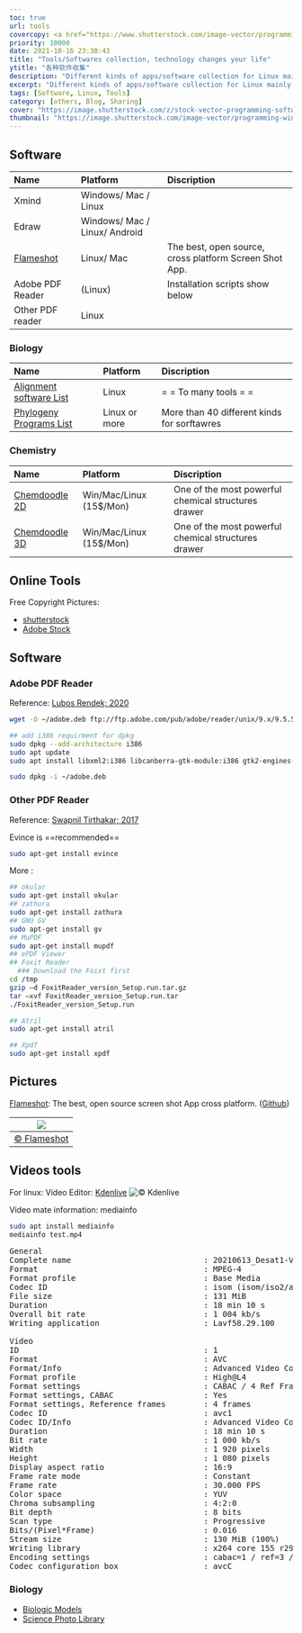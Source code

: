 ```yaml
---
toc: true
url: tools
covercopy: <a href="https://www.shutterstock.com/image-vector/programming-software-interface-on-device-by-1095220634">© aurielaki</a>
priority: 10000
date: 2021-10-16 23:30:43
title: "Tools/Softwares collection, technology changes your life"
ytitle: "各种软件收集"
description: "Different kinds of apps/software collection for Linux mainly, you may never know that Linux can't down so much of things!"
excerpt: "Different kinds of apps/software collection for Linux mainly, you may never know that Linux can't down so much of things!"
tags: [Software, Linux, Tools]
category: [others, Blog, Sharing]
cover: "https://image.shutterstock.com/z/stock-vector-programming-software-interface-on-device-by-engineers-application-for-company-project-a-space-of-1095220634.jpg"
thumbnail: "https://image.shutterstock.com/image-vector/programming-windows-600w-526837729.jpg"
---
```


## Software

|Name|Platform|Discription|
|:-|:-|:-|
|Xmind| Windows/ Mac / Linux||
|Edraw| Windows/ Mac / Linux/ Android||
|[Flameshot](#Flameshot)| Linux/ Mac| The best, open source, cross platform Screen Shot App.|
|Adobe PDF Reader|(Linux)|Installation scripts show below|
| Other PDF reader| Linux||

### Biology

|Name|Platform|Discription|
|:-|:-|:-|
|[Alignment software List](https://en.wikipedia.org/wiki/List_of_sequence_alignment_software)|Linux|= = To many tools = =|
|[Phylogeny Programs List](https://evolution.genetics.washington.edu/phylip/software.pars.html)|Linux or more|More than 40 different kinds for sorftawres|


### Chemistry

|Name|Platform|Discription|
|:-|:-|:-|
|[Chemdoodle 2D](https://www.chemdoodle.com/#trial)|Win/Mac/Linux (15$/Mon)|One of the most powerful chemical structures drawer|
|[Chemdoodle 3D](https://www.chemdoodle.com/3d)|Win/Mac/Linux (15$/Mon)|One of the most powerful chemical structures drawer|

## Online Tools

Free Copyright Pictures:
  - [shutterstock](https://www.shutterstock.com/)
  - [Adobe Stock](https://stock.adobe.com/)

## Software

### Adobe PDF Reader
Reference: [Lubos Rendek; 2020](https://linuxconfig.org/how-to-install-adobe-acrobat-reader-on-ubuntu-20-04-focal-fossa-linux)

```bash
wget -O ~/adobe.deb ftp://ftp.adobe.com/pub/adobe/reader/unix/9.x/9.5.5/enu/AdbeRdr9.5.5-1_i386linux_enu.deb

## add i386 requirment for dpkg
sudo dpkg --add-architecture i386
sudo apt update
sudo apt install libxml2:i386 libcanberra-gtk-module:i386 gtk2-engines-murrine:i386 libatk-adaptor:i386

sudo dpkg -i ~/adobe.deb
```

### Other PDF Reader

Reference: [Swapnil Tirthakar; 2017](https://linuxhint.com/top-10-pdf-readers-on-linux/)


Evince is ==recommended==

```bash
sudo apt-get install evince
```

More :
```bash
## okular
sudo apt-get install okular
## zathura
sudo apt-get install zathura
## GNU GV
sudo apt-get install gv
## MuPDF
sudo apt-get install mupdf
## ePDF Viewer
## Foxit Reader
  ### Download the Foixt first
cd /tmp
gzip –d FoxitReader_version_Setup.run.tar.gz
tar –xvf FoxitReader_version_Setup.run.tar
./FoxitReader_version_Setup.run

## Atril
sudo apt-get install atril

## Xpdf
sudo apt-get install xpdf

```

## Pictures

<span id="Flameshot"></span>
[Flameshot](https://flameshot.org/): The best, open source screen shot App cross platform. ([Github](https://github.com/flameshot-org/flameshot))

|![](https://flameshot.org/media/animatedUsage.gif)|
|:-:|
|[© Flameshot](https://flameshot.org/)|

## Videos tools

For linux:
Video Editor: [Kdenlive](https://kdenlive.org/en/)
![© Kdenlive](https://kdenlive.org/wp-content/uploads/2022/05/photo_2022-05-28_01-11-01.jpg)

Video mate information: mediainfo
```bash
sudo apt install mediainfo
mediainfo test.mp4
```

<pre>
General
Complete name                            : 20210613_Desat1-V330035-Hnf4-HA-29C_8d_OR_5d_.MP4
Format                                   : MPEG-4
Format profile                           : Base Media
Codec ID                                 : isom (isom/iso2/avc1/mp41)
File size                                : 131 MiB
Duration                                 : 18 min 10 s
Overall bit rate                         : 1 004 kb/s
Writing application                      : Lavf58.29.100

Video
ID                                       : 1
Format                                   : AVC
Format/Info                              : Advanced Video Codec
Format profile                           : High@L4
Format settings                          : CABAC / 4 Ref Frames
Format settings, CABAC                   : Yes
Format settings, Reference frames        : 4 frames
Codec ID                                 : avc1
Codec ID/Info                            : Advanced Video Coding
Duration                                 : 18 min 10 s
Bit rate                                 : 1 000 kb/s
Width                                    : 1 920 pixels
Height                                   : 1 080 pixels
Display aspect ratio                     : 16:9
Frame rate mode                          : Constant
Frame rate                               : 30.000 FPS
Color space                              : YUV
Chroma subsampling                       : 4:2:0
Bit depth                                : 8 bits
Scan type                                : Progressive
Bits/(Pixel*Frame)                       : 0.016
Stream size                              : 130 MiB (100%)
Writing library                          : x264 core 155 r2917 0a84d98
Encoding settings                        : cabac=1 / ref=3 / deblock=1:0:0 / analyse=0x3:0x113 / me=hex / subme=7 / psy=1 / psy_rd=1.00:0.00 / mixed_ref=1 / me_range=16 / chroma_me=1 / trellis=1 / 8x8dct=1 / cqm=0 / deadzone=21,11 / fast_pskip=1 / chroma_qp_offset=-2 / threads=12 / lookahead_threads=2 / sliced_threads=0 / nr=0 / decimate=1 / interlaced=0 / bluray_compat=0 / constrained_intra=0 / bframes=3 / b_pyramid=2 / b_adapt=1 / b_bias=0 / direct=1 / weightb=1 / open_gop=0 / weightp=2 / keyint=250 / keyint_min=25 / scenecut=40 / intra_refresh=0 / rc_lookahead=40 / rc=abr / mbtree=1 / bitrate=1000 / ratetol=1.0 / qcomp=0.60 / qpmin=0 / qpmax=69 / qpstep=4 / ip_ratio=1.40 / aq=1:1.00
Codec configuration box                  : avcC
</pre>

### Biology

- [Biologic Models](https://biologicmodels.com/)
- [Science Photo Library](https://www.sciencephoto.com/)
